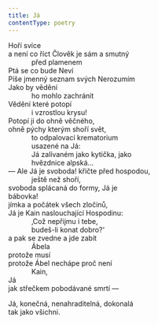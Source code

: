 ```yaml
---
title: Já
contentType: poetry
---
```


<section>

Hoří svíce  
a není co říct Člověk je sám a smutný  
            před plamenem  
Ptá se co bude Neví  
Píše jmenný seznam svých Nerozumím  
Jako by vědění  
            ho mohlo zachránit  
Vědění které potopí  
            i vzrostlou krysu!  
Potopí ji do ohně věčného,  
ohně pýchy kterým shoří svět,  
            to odpalovací krematorium  
            usazené na Já:  
            Já zalívaném jako kytička, jako  
            hvězdnice alpská…  
— Ale Já je svoboda! křičte před hospodou,  
            ještě než shoří,  
svoboda splácaná do formy, Já je  
bábovka!  
jímka a počátek všech zločinů,  
Já je Kain naslouchající Hospodinu:  
            ‚Což nepřijmu i tebe,  
            budeš-li konat dobro?‘  
a pak se zvedne a jde zabít  
            Ábela  
protože musí  
protože Ábel nechápe proč není  
            Kain,  
Já  
jak střečkem pobodávané smrtí —

</section>

<section>

Já, konečná, nenahraditelná, dokonalá  
tak jako všichni.

</section>
